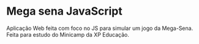 # Mega sena JavaScript
 Aplicação Web feita com foco no JS para simular um jogo da Mega-Sena.  Feita para estudo do Minicamp da XP Educação.

